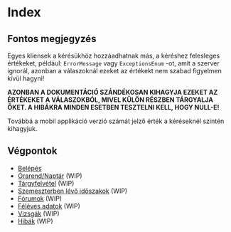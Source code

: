 # Index

## Fontos megjegyzés

Egyes kliensek a kérésükhöz hozzáadhatnak más, a kéréshez felesleges értékeket, például: `ErrorMessage` vagy `ExceptionsEnum` -ot, amit a szerver ignorál, azonban a válaszoknál ezeket az értékekt nem szabad figyelmen kívül hagyni!

**AZONBAN A DOKUMENTÁCIÓ SZÁNDÉKOSAN KIHAGYJA EZEKET AZ ÉRTÉKEKET A VÁLASZOKBÓL, MIVEL KÜLÖN RÉSZBEN TÁRGYALJA ŐKET. A HIBÁKRA MINDEN ESETBEN TESZTELNI KELL, HOGY NULL-E!**

Továbbá a mobil applikáció verzió számát jelző érték a kéréseknél szintén kihagyjuk.

## Végpontok

 - [Belépés](./login.md)
 - [Órarend/Naptár](./calendar.md) (WIP)
 - [Tárgyfelvétel](./courses.md) (WIP)
 - [Szemeszterben lévő időszakok](./sessions.md) (WIP)
 - [Fórumok](./spaces.md) (WIP)
 - [Féléves adatok](./data.md) (WIP)
 - [Vizsgák](./exams.md) (WIP)
 - [Hibák](./errors.md) (WIP)
